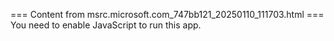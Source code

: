 === Content from msrc.microsoft.com_747bb121_20250110_111703.html ===
You need to enable JavaScript to run this app.
